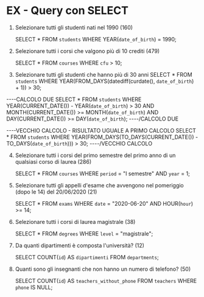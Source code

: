 
# EX - Query con SELECT

1. Selezionare tutti gli studenti nati nel 1990 (160)

    SELECT *
FROM `students`
WHERE YEAR(`date_of_birth`) = 1990;

2. Selezionare tutti i corsi che valgono più di 10 crediti (479)

    SELECT *
FROM `courses`
WHERE `cfu` > 10;

3. Selezionare tutti gli studenti che hanno più di 30 anni
    SELECT * FROM `students`
WHERE YEAR(FROM_DAYS(datediff(curdate(), `date_of_birth`) + 1)) > 30;

----CALCOLO DUE
    SELECT *
FROM `students`
WHERE YEAR(CURRENT_DATE()) - YEAR(`date_of_birth`) > 30
AND MONTH(CURRENT_DATE()) >= MONTH(`date_of_birth`)
AND DAY(CURRENT_DATE()) >= DAY(`date_of_birth`);
----/CALCOLO DUE

----VECCHIO CALCOLO - RISULTATO UGUALE A PRIMO CALCOLO
    SELECT *
FROM `students`
WHERE YEAR(FROM_DAYS(TO_DAYS(CURRENT_DATE()) - TO_DAYS(`date_of_birth`))) > 30;
----/VECCHIO CALCOLO

4. Selezionare tutti i corsi del primo semestre del primo anno di un qualsiasi corso di laurea (286)

    SELECT *
FROM `courses`
WHERE `period` = "I semestre" AND `year` = 1;

5. Selezionare tutti gli appelli d'esame che avvengono nel pomeriggio (dopo le 14) del 20/06/2020 (21)

    SELECT *
FROM `exams`
WHERE `date` = "2020-06-20" AND HOUR(`hour`) >= 14;

6. Selezionare tutti i corsi di laurea magistrale (38)

    SELECT *
FROM `degrees`
WHERE `level` = "magistrale";

7. Da quanti dipartimenti è composta l'università? (12)

    SELECT COUNT(`id`) AS `dipartimenti`
FROM `departments`;

8. Quanti sono gli insegnanti che non hanno un numero di telefono? (50)

    SELECT COUNT(`id`) AS `teachers_without_phone`
FROM `teachers`
WHERE `phone` IS NULL;